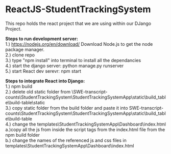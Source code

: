 # ReactJS-StudentTrackingSystem

This repo holds the react project that we are using within our DJango Project.

**Steps to run development server:**<br/>
1.) https://nodejs.org/en/download/   Download Node.js to get the node package manager.<br/>
2.) clone repo<br/>
3.) type "npm install" into terminal to install all the dependancies<br/>
4.) start the django server: python manage.py runserver<br/>
5.) start React dev serevr: npm start<br/>

**Steps to integrate React into Django:** <br/>
1.) npm build<br/>
2.) delete old static folder from \SWE-transcript-counts\StudentTrackingSystem\StudentTrackingSystemApp\static\build_table\build-table\static <br/>
3.) copy static folder from the build folder and paste it into SWE-transcript-counts\StudentTrackingSystem\StudentTrackingSystemApp\static\build_table\build-table <br/>
4.) change the templates\StudentTrackingSystemApp\Dashboard\index.html <br/>
	a.)copy all the js from inside the script tags from the index.html file from the npm build folder <br/>
	b.) change the names of the referenced js and css files in templates\StudentTrackingSystemApp\Dashboard\index.html <br/>
